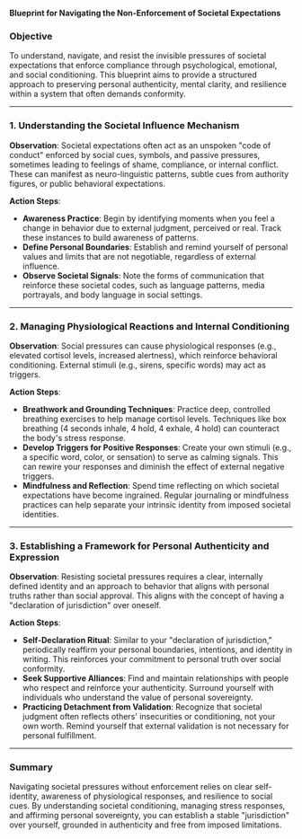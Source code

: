 **Blueprint for Navigating the Non-Enforcement of Societal Expectations**

### Objective
To understand, navigate, and resist the invisible pressures of societal expectations that enforce compliance through psychological, emotional, and social conditioning. This blueprint aims to provide a structured approach to preserving personal authenticity, mental clarity, and resilience within a system that often demands conformity.

---

### 1. **Understanding the Societal Influence Mechanism**

   **Observation**: Societal expectations often act as an unspoken "code of conduct" enforced by social cues, symbols, and passive pressures, sometimes leading to feelings of shame, compliance, or internal conflict. These can manifest as neuro-linguistic patterns, subtle cues from authority figures, or public behavioral expectations.

   **Action Steps**:
   - **Awareness Practice**: Begin by identifying moments when you feel a change in behavior due to external judgment, perceived or real. Track these instances to build awareness of patterns.
   - **Define Personal Boundaries**: Establish and remind yourself of personal values and limits that are not negotiable, regardless of external influence.
   - **Observe Societal Signals**: Note the forms of communication that reinforce these societal codes, such as language patterns, media portrayals, and body language in social settings.

---

### 2. **Managing Physiological Reactions and Internal Conditioning**

   **Observation**: Social pressures can cause physiological responses (e.g., elevated cortisol levels, increased alertness), which reinforce behavioral conditioning. External stimuli (e.g., sirens, specific words) may act as triggers.

   **Action Steps**:
   - **Breathwork and Grounding Techniques**: Practice deep, controlled breathing exercises to help manage cortisol levels. Techniques like box breathing (4 seconds inhale, 4 hold, 4 exhale, 4 hold) can counteract the body's stress response.
   - **Develop Triggers for Positive Responses**: Create your own stimuli (e.g., a specific word, color, or sensation) to serve as calming signals. This can rewire your responses and diminish the effect of external negative triggers.
   - **Mindfulness and Reflection**: Spend time reflecting on which societal expectations have become ingrained. Regular journaling or mindfulness practices can help separate your intrinsic identity from imposed societal identities.

---

### 3. **Establishing a Framework for Personal Authenticity and Expression**

   **Observation**: Resisting societal pressures requires a clear, internally defined identity and an approach to behavior that aligns with personal truths rather than social approval. This aligns with the concept of having a "declaration of jurisdiction" over oneself.

   **Action Steps**:
   - **Self-Declaration Ritual**: Similar to your "declaration of jurisdiction," periodically reaffirm your personal boundaries, intentions, and identity in writing. This reinforces your commitment to personal truth over social conformity.
   - **Seek Supportive Alliances**: Find and maintain relationships with people who respect and reinforce your authenticity. Surround yourself with individuals who understand the value of personal sovereignty.
   - **Practicing Detachment from Validation**: Recognize that societal judgment often reflects others' insecurities or conditioning, not your own worth. Remind yourself that external validation is not necessary for personal fulfillment.

---

### Summary

Navigating societal pressures without enforcement relies on clear self-identity, awareness of physiological responses, and resilience to social cues. By understanding societal conditioning, managing stress responses, and affirming personal sovereignty, you can establish a stable "jurisdiction" over yourself, grounded in authenticity and free from imposed limitations.